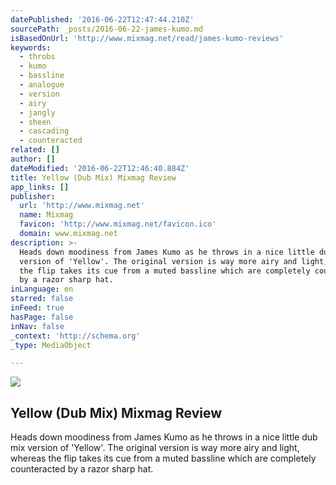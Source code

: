 ```yaml
---
datePublished: '2016-06-22T12:47:44.210Z'
sourcePath: _posts/2016-06-22-james-kumo.md
isBasedOnUrl: 'http://www.mixmag.net/read/james-kumo-reviews'
keywords:
  - throbs
  - kumo
  - bassline
  - analogue
  - version
  - airy
  - jangly
  - sheen
  - cascading
  - counteracted
related: []
author: []
dateModified: '2016-06-22T12:46:40.884Z'
title: Yellow (Dub Mix) Mixmag Review
app_links: []
publisher:
  url: 'http://www.mixmag.net'
  name: Mixmag
  favicon: 'http://www.mixmag.net/favicon.ico'
  domain: www.mixmag.net
description: >-
  Heads down moodiness from James Kumo as he throws in a nice little dub mix
  version of 'Yellow'. The original version is way more airy and light, whereas
  the flip takes its cue from a muted bassline which are completely counteracted
  by a razor sharp hat.
inLanguage: en
starred: false
inFeed: true
hasPage: false
inNav: false
_context: 'http://schema.org'
_type: MediaObject

---
```

<article style=""><img src="https://imgflo.herokuapp.com/graph/vahj1ThiexotieMo/a2c073c37c4ceea36b4f078bd7c8fbbd/noop.jpg?input=http%3A%2F%2Fwww.mixmag.net%2Fassets%2Fuploads%2Fimages%2F_facebook%2FJames-Yellow.jpg" /><h1>Yellow (Dub Mix) Mixmag Review</h1><p>Heads down moodiness from James Kumo as he throws in a nice little dub mix version of 'Yellow'. The original version is way more airy and light, whereas the flip takes its cue from a muted bassline which are completely counteracted by a razor sharp hat.</p></article>